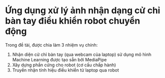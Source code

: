 # Ứng dụng xử lý ảnh nhận dạng cử chỉ bàn tay điều khiển robot chuyển động
Trong đề tài, được chia làm 3 nhiệm vụ chính:
1. Nhận diện cử chỉ bàn tay (qua webcam của laptop) sử dụng mô hình Machine Learning được tạo sẵn bởi MediaPipe
2. Xây dựng phần cứng cho robot (cơ cấu chấp hành)
3. Truyền nhận tính hiệu điều khiển từ laptop qua robot
